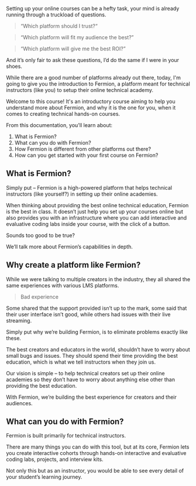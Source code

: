 Setting up your online courses can be a hefty task, your mind is already running through a truckload of questions.

> “Which platform should I trust?“

> “Which platform will fit my audience the best?”

> “Which platform will give me the best ROI?”

And it’s only fair to ask these questions, I’d do the same if I were in your shoes.

While there are a good number of platforms already out there, today, I'm going to give you the introduction to Fermion, a platform meant for technical instructors (like you) to setup their online technical academy.

Welcome to this course! It's an introductory course aiming to help you understand more about Fermion, and why it is the one for you, when it comes to creating technical hands-on courses. 

From this documentation, you'll learn about: 
1) What is Fermion? 
2) What can you do with Fermion?
3) How Fermion is different from other platforms out there?
4) How can you get started with your first course on Fermion?

## What is Fermion? 

Simply put – Fermion is a high-powered platform that helps technical instructors (like yourself?) in setting up their online academies.

When thinking about providing the best online technical education, Fermion is the best in class. It doesn’t just help you set up your courses online but also provides you with an infrastructure where you can add interactive and evaluative coding labs inside your course, with the click of a button.

Sounds too good to be true?

We’ll talk more about Fermion’s capabilities in depth.

## Why create a platform like Fermion? 

While we were talking to multiple creators in the industry, they all shared the same experiences with various LMS platforms.

> Bad experience

Some shared that the support provided isn’t up to the mark, some said that their user interface isn’t good, while others had issues with their live streaming.

Simply put why we’re building Fermion, is to eliminate problems exactly like these.

The best creators and educators in the world, shouldn’t have to worry about small bugs and issues. They should spend their time providing the best education, which is what we tell instructors when they join us.

Our vision is simple – to help technical creators set up their online academies so they don’t have to worry about anything else other than providing the best education.

With Fermion, we’re building the best experience for creators and their audiences.

## What can you do with Fermion?

Fermion is built primarily for technical instructors.

There are many things you can do with this tool, but at its core, Fermion lets you create interactive cohorts through hands-on interactive and evaluative coding labs, projects, and interview kits.

Not only this but as an instructor, you would be able to see every detail of your student’s learning journey.
